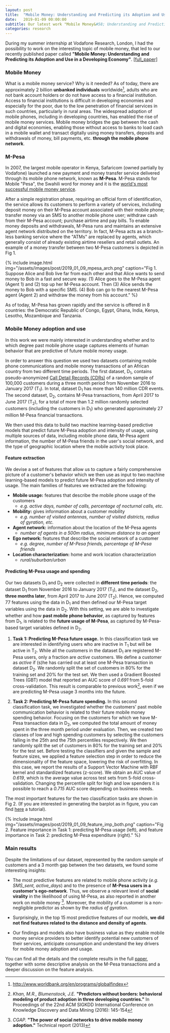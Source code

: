 ```yaml
---
layout: post
title:  "Mobile Money: Understanding and Predicting its Adoption and Use in a Developing Economy"
date:   2019-01-09 00:00:00
subtitle: Our latest work "Mobile Money&#58; Understanding and Predicting its Adoption and Use in a Developing Economy" published in PACM on Interactive, Mobile, Wearable and Ubiquitous Technologies (IMWUT)
categories: research
---
```


During my summer internship at Vodafone Research, London, I had the possibility to work on the interesting topic of mobile money, that led to our recently published paper called **"Mobile Money: Understanding and Predicting its Adoption and Use in a Developing Economy"**. [[full_paper]][imwut-mobile]

### Mobile Money
What is a mobile money service? Why is it needed? As of today, there are approximately 2 billion **unbanked individuals** worldwide[^1], adults who are not bank account holders or do not have access to a financial institution. Access to financial institutions is difficult in developing economies and especially for the poor, due to the low penetration of financial services in such countries, particularly in rural areas. 
The widespread adoption of mobile phones, including in developing countries, has enabled the rise of mobile money services. Mobile money bridges the gap between the cash and digital economies, enabling those without access to banks to load cash in a mobile wallet and transact digitally using money transfers, deposits and withdrawals of money, bill payments, etc. **through the mobile phone network**.

### M-Pesa
In 2007, the largest mobile operator in Kenya, Safaricom (owned partially by Vodafone) launched a new payment and money transfer service delivered through its mobile phone network, known as **M-Pesa**. M-Pesa stands for Mobile "Pesa", the Swahili word for money and it is the [world's most successful mobile money service][mpesa].

After a simple registration phase, requiring an official form of identification, the service allows its customers to perform a variety of services, including deposit money on their M-Pesa account associated with their mobile phone; transfer money via an SMS to another mobile phone user; withdraw cash from their M-Pesa account; purchase airtime and pay bills. To enable money deposits and withdrawals, M-Pesa runs and maintains an extensive agent network distributed on the territory. In fact, M-Pesa acts as a branch-less banking service where the "ATMs" are replaced by agents, which generally consist of already existing airtime resellers and retail outlets. An example of a money transfer between two M-Pesa customers is depicted in Fig 1.

{% include image.html
   img="/assets/images/post/2019_01_09_mpesa_arch.png"
   caption="Fig 1. Suppose Alice and Bob live far from each other and that Alice wants to send money to Bob in a fast and secure way. 
   (1) Alice goes to the M-Pesa agent (Agent 1) and (2) top up her M-Pesa account. Then (3) Alice sends the money to Bob with a specific SMS. (4) Bob can go to the nearest M-Pesa agent (Agent 2) and withdraw the money from his account."
%}

As of today, M-Pesa has grown rapidly and the service is offered in 8 countries: the Democratic Republic of Congo, Egypt, Ghana, India, Kenya, Lesotho, Mozambique and Tanzania. 

### Mobile Money adoption and use

In this work we were mainly interested in understanding whether and to which degree past mobile phone usage captures elements of human behavior that are predictive of future mobile money usage.

In order to answer this question we used two datasets containing mobile phone communications and mobile money transactions of an African country from two different time periods. The first dataset, D<sub>1</sub>, contains pseudo-anonymized [Call Detail Records (CDRs)](https://en.wikipedia.org/wiki/Call_detail_record) of a random sample of 100,000 customers during a three month period from November 2016 to January 2017 (T<sub>1</sub>). In total, dataset D<sub>1</sub> has more than 140 million CDR events. 
The second dataset, D<sub>2</sub>, contains M-Pesa transactions, from April 2017 to June 2017 (T<sub>2</sub>), for a total of more than 1.2 million randomly selected customers (including the customers in D<sub>1</sub>) who generated approximately 27 million M-Pesa financial transactions.

We then used this data to build two machine learning-based predictive models that predict future M-Pesa adoption and intensity of usage, using multiple sources of data, including mobile phone data, M-Pesa agent information, the number of M-Pesa friends in the user's social network, and the type of geographic location where the mobile activity took place.

#### Feature extraction
We devise a set of features that allow us to capture a fairly comprehensive picture of a customer's behavior which we then use as input to two machine learning-based models to predict future M-Pesa adoption and intensity of usage. The main families of features we extracted are the following:

* **Mobile usage:** features that describe the mobile phone usage of the customers
   * *e.g. active days, number of calls, percentage of nocturnal calls, etc.*
* **Mobility:** gives information about a customer mobility
   * *e.g. number of visited antennas, number of visited districts, radius of gyration, etc.*
* **Agent network:** information about the location of the M-Pesa agents
   * *number of agents in a 500m radius, minimum distance to an agent*
* **Ego network:** features that describe the social network of a customer
   * *e.g. degree, number of M-Pesa friends, percentage of M-Pesa friends*
* **Location characterization:** home and work location characterization
   * *rural/suburban/urban*

#### Predicting M-Pesa usage and spending
Our two datasets D<sub>1</sub> and D<sub>2</sub> were collected in **different time periods**: the dataset D<sub>1</sub> from November 2016 to January 2017 (T<sub>1</sub>), and the dataset D<sub>2</sub>, **three months later**, from April 2017 to June 2017 (T<sub>2</sub>).
Hence, we computed 77 features using the data in D<sub>1</sub> and then defined our M-Pesa target variables using the data in D<sub>2</sub>. With this setting, we are able to investigate whether and how **past mobile phone behavior**, as captured by features from D<sub>1</sub>, is related to the **future usage of M-Pesa**, as captured by M-Pesa-based target variables defined in D<sub>2</sub>. 

1. **Task 1: Predicting M-Pesa future usage.** In this classification task we are interested in identifying users who are inactive in T<sub>1</sub> but will be active in T<sub>2</sub>. While all the customers in the dataset D<sub>1</sub> are registered M-Pesa users, only a fraction are *active* customers. We define a customer as *active* if (s)he has carried out at least one M-Pesa transaction in dataset D<sub>2</sub>. We randomly split the set of customers in 80% for the training set and 20% for the test set. We then used a Gradient Boosted Trees (GBT) model that reported an AUC score of *0.691* from 5-fold cross-validation. This result is comparable to previous work[^2], even if we are predicting M-Pesa usage 3 months into the future.

2. **Task 2: Predicting M-Pesa future spending.** In this second classification task, we investigated whether the customers' past mobile communication behavior is related to their future mobile money spending behavior. Focusing on the customers for which we have M-Pesa transaction data in D<sub>2</sub>, we computed the total amount of money spent in the three month period under evaluation. Then, we created two classes of low and high spending customers by selecting the customers falling in the 25th and the 75th percentiles respectively. We then randomly split the set of customers in 80% for the training set and 20% for the test set. Before testing the classifiers and given the sample and feature sizes, we applied a feature selection step in order to reduce the dimensionality of the feature space, lowering the risk of overfitting. In this case, we report the results of a Support Vector Machine with RBF kernel and standardized features (z-score). We obtain an AUC value of *0.619*, which is the average value across test sets from 5-fold cross-validation.
Changing the percentile split for high and low spenders it is possible to reach a *0.715* AUC score depending on business needs.

The most important features for the two classification tasks are shown in Fig 2. (If you are interested in generating the barplot as in figure, you can find [here][beautiful-barplot] a tutorial).

{% include image.html
   img="/assets/images/post/2019_01_09_feature_imp_both.png"
   caption="Fig 2. Feature importance in Task 1: predicting M-Pesa usage (left), and feature importance in Task 2: predicting M-Pesa expenditure (right)."
%}

### Main results
Despite the limitations of our dataset, represented by the random sample of customers and a 3 month gap between the two datasets, we found some interesting insights:

* The most predictive features are related to mobile phone activity (*e.g. SMS_sent, active_days*) and to the presence of **M-Pesa users in a customer's ego-network**. Thus, we observe a relevant level of **social virality** in the likelihood of using M-Pesa, as also reported in another work on mobile money [^3]. Moreover, the mobility of a customer is a non-negligible predictor as shown by the *radius of gyration*.

* Surprisingly, in the top 15 most predictive features of our models, **we did not find features related to the distance and density of agents**.

* Our findings and models also have business value as they enable mobile money service providers to better identify potential new customers of their services, anticipate consumption and understand the key drivers for mobile money adoption and usage. 

You can find all the details and the complete results in the full [paper][imwut-mobile], together with some descriptive analysis on the M-Pesa transactions and a deeper discussion on the feature analysis.



[^1]: http://www.worldbank.org/en/programs/globalfindex

[^2]: *Khan, M.R., Blumenstock, J.E.* **"Predictors without borders: behavioral modeling of product adoption in three developing countries."** In Proceedings of the 22nd ACM SIGKDD International Conference on Knowledge Discovery and Data Mining (2016): 145-154

[^3]: *CGAP.* **"The power of social networks to drive mobile money adoption."** Technical report (2013)


[mpesa]: https://www.vodafone.com/content/index/what/m-pesa.html
[beautiful-barplot]: https://scentellegher.github.io/visualization/2018/10/10/beautiful-bar-plots-matplotlib.html
[imwut-mobile]: https://scentellegher.github.io/assets/docs/centellegher2018mobile.pdf